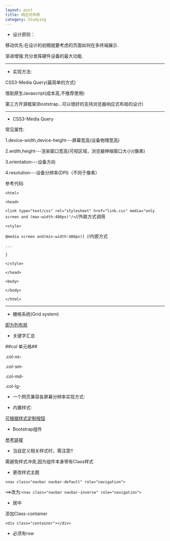 ```yaml
---
layout: post
title: 响应式布局
category: Studying
---
```


+ 设计原则：

移动优先:在设计的初期就要考虑的页面如何在多终端展示.

渐进增强:充分发挥硬件设备的最大功能.

---

+ 实现方法:

CSS3-Media Query(最简单的方式)

借助原生Javascript(成本高,不推荐使用)

第三方开源框架(Bootstrap...可以很好的支持浏览器响应式布局的设计)

---

+ CSS3-Media Query

常见属性:

1.device-width,device-height---屏幕宽高(设备物理宽高)

2.width,height---渲染窗口宽高(可视区域，浏览器伸缩窗口大小)(像素)

3.orientation---设备方向

4.resolution---设备分辨率(DPI)（不同于像素）

参考代码:

`<html>`

`<head>`

`<link type="text/css" rel="stylesheet" href="link.css" media="only screen and (max-width:480px)"/>`//外联方式调用

`<style>`

`@media screen and(min-width:480px){ `//内嵌方式

`...`

`}`

`</style>`

`</head>`

`<body>`

`</body>`

`</html>`

---

+ 栅格系统(Grid system)

[即为列布局](http://v3.bootcss.com/css/)

+ 关键字汇总

##col 单元格##

.col-xs-

.col-sm-

.col-md-

.col-lg-

+ 一个网页兼容各屏幕分辨率实现方式:

+ 内置样式:

[可根据样式定制按钮](http://v3.bootcss.com/css/#buttons)

+ Bootstrap组件

[参考链接](http://v3.bootcss.com/components/)

+ 当自定义相关样式时，需注意!!

需避免样式冲突,因为组件本身带有Class样式

+ 更改样式主题

`<nav class="navbar navbar-default" role="navigation">`

==>改为:`<nav class="navbar navbar-inverse" role="navigation">`

+ 居中

添加Class-container

`<div class="container"></div>`

+ 必须有row


